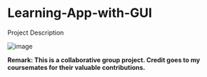 # Learning-App-with-GUI
Project Description 

![image](https://github.com/user-attachments/assets/72f0c6f5-1a73-462e-99b3-22515d07b39d)

**Remark:
This is a collaborative group project. Credit goes to my coursemates for their valuable contributions.**
